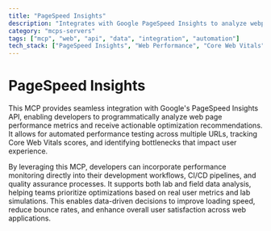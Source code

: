 ```yaml
---
title: "PageSpeed Insights"
description: "Integrates with Google PageSpeed Insights to analyze webpage performance and provide optimization recommendations for improved loading speed and user experience."
category: "mcps-servers"
tags: ["mcp", "web", "api", "data", "integration", "automation"]
tech_stack: ["PageSpeed Insights", "Web Performance", "Core Web Vitals", "Google APIs", "Web Optimization"]
---
```


# PageSpeed Insights

This MCP provides seamless integration with Google's PageSpeed Insights API, enabling developers to programmatically analyze web page performance metrics and receive actionable optimization recommendations. It allows for automated performance testing across multiple URLs, tracking Core Web Vitals scores, and identifying bottlenecks that impact user experience.

By leveraging this MCP, developers can incorporate performance monitoring directly into their development workflows, CI/CD pipelines, and quality assurance processes. It supports both lab and field data analysis, helping teams prioritize optimizations based on real user metrics and lab simulations. This enables data-driven decisions to improve loading speed, reduce bounce rates, and enhance overall user satisfaction across web applications.

